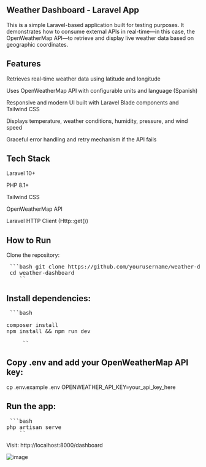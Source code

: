  
##  Weather Dashboard - Laravel App
 
This is a simple Laravel-based application built for testing purposes. It demonstrates how to consume external APIs in real-time—in this case, the OpenWeatherMap API—to retrieve and display live weather data based on geographic coordinates.

##  Features

Retrieves real-time weather data using latitude and longitude

Uses OpenWeatherMap API with configurable units and language (Spanish)

Responsive and modern UI built with Laravel Blade components and Tailwind CSS

Displays temperature, weather conditions, humidity, pressure, and wind speed

Graceful error handling and retry mechanism if the API fails

## Tech Stack


Laravel 10+

PHP 8.1+

Tailwind CSS

OpenWeatherMap API

Laravel HTTP Client (Http::get())

## How to Run
Clone the repository:

<pre> ```bash git clone https://github.com/yourusername/weather-dashboard.git ---
 cd weather-dashboard
    `` </pre>

## Install dependencies:
<pre> ```bash
    
composer install
npm install && npm run dev
    
     `` </pre>

## Copy .env and add your OpenWeatherMap API key:
cp .env.example .env
OPENWEATHER_API_KEY=your_api_key_here

## Run the app:

<pre> ```bash
php artisan serve
    `` </pre>

Visit: http://localhost:8000/dashboard

![image](https://github.com/user-attachments/assets/7bb81439-7ec7-45e4-b984-4046abf023ab)


